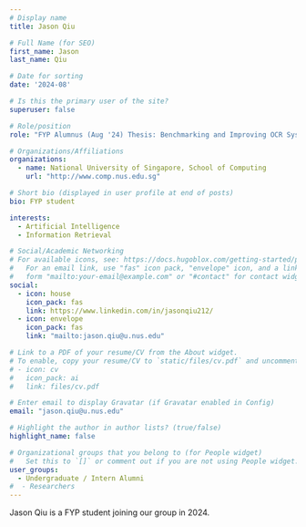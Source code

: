 ```yaml
---
# Display name
title: Jason Qiu

# Full Name (for SEO)
first_name: Jason
last_name: Qiu

# Date for sorting
date: '2024-08'

# Is this the primary user of the site?
superuser: false

# Role/position
role: "FYP Alumnus (Aug '24) Thesis: Benchmarking and Improving OCR System for Southeast Asian Languages"

# Organizations/Affiliations
organizations:
  - name: National University of Singapore, School of Computing
    url: "http://www.comp.nus.edu.sg"

# Short bio (displayed in user profile at end of posts)
bio: FYP student

interests:
  - Artificial Intelligence
  - Information Retrieval

# Social/Academic Networking
# For available icons, see: https://docs.hugoblox.com/getting-started/page-builder/#icons
#   For an email link, use "fas" icon pack, "envelope" icon, and a link in the
#   form "mailto:your-email@example.com" or "#contact" for contact widget.
social:
  - icon: house
    icon_pack: fas
    link: https://www.linkedin.com/in/jasonqiu212/
  - icon: envelope
    icon_pack: fas
    link: "mailto:jason.qiu@u.nus.edu"

# Link to a PDF of your resume/CV from the About widget.
# To enable, copy your resume/CV to `static/files/cv.pdf` and uncomment the lines below.
# - icon: cv
#   icon_pack: ai
#   link: files/cv.pdf

# Enter email to display Gravatar (if Gravatar enabled in Config)
email: "jason.qiu@u.nus.edu"

# Highlight the author in author lists? (true/false)
highlight_name: false

# Organizational groups that you belong to (for People widget)
#   Set this to `[]` or comment out if you are not using People widget.
user_groups:
  - Undergraduate / Intern Alumni
#  - Researchers
---
```


Jason Qiu is a FYP student joining our group in 2024.
